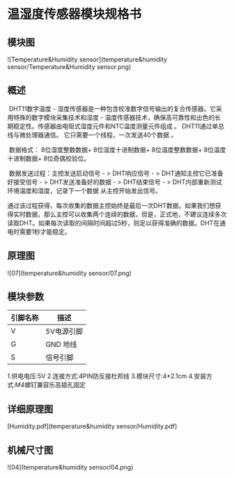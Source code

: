 # 温湿度传感器模块规格书

## 模块图

![Temperature&Humidity sensor](temperature&humidity sensor/Temperature&Humidity sensor.png)

## 概述

​        DHT11数字温度 - 湿度传感器是一种包含校准数字信号输出的复合传感器。它采用特殊的数字模块采集技术和湿度 - 温度传感器技术，确保高可靠性和出色的长期稳定性。传感器由电阻式湿度元件和NTC温度测量元件组成 。        DHT11通过单总线与微处理器通信。 它只需要一个线程，一次发送40个数据  。

​        数据格式：  8位湿度整数数据+ 8位湿度十进制数据+ 8位温度整数数据+ 8位温度十进制数据+ 8位奇偶校验位。   

​        数据发送过程：主控发送启动信号 - > DHT响应信号 - > DHT通知主控它已准备好接受信号 - > DHT发送准备好的数据 - > DHT结束信号 - > DHT内部重新测试环境温度和湿度，记录下一个数据 从主控开始发出信号。

​        通过该过程获得，每次收集的数据主控始终是最后一次DHT数据。如果我们想获得实时数据，那么主控可以收集两个连续的数据，但是，正式地，不建议连续多次读取DHT。如果每次读取的间隔时间超过5秒，则足以获得准确的数据。DHT在通电时需要1秒才能稳定。  

## 原理图

![07](temperature&humidity sensor/07.png)

## 模块参数

| 引脚名称 | 描述       |
| -------- | ---------- |
| V        | 5V电源引脚 |
| G        | GND 地线   |
| S        | 信号引脚   |

1.供电电压:5V
2.连接方式:4PIN防反接杜邦线
3.模块尺寸:4*2.1cm
4.安装方式:M4螺钉兼容乐高插孔固定

## 详细原理图

  [Humidity.pdf](temperature&humidity sensor/Humidity.pdf) 

## 机械尺寸图

![04](temperature&humidity sensor/04.png)